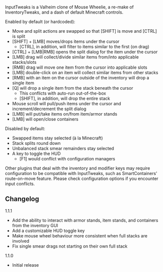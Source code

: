 InputTweaks is a Valheim clone of Mouse Wheelie, a re-make of InventoryTweaks, and a dash of default Minecraft controls.

Enabled by default (or hardcoded):
- Move and split actions are swapped so that [SHIFT] is move and [CTRL] is split
- [SHIFT] + [LMB] moves/drops items under the cursor
	- [CTRL], in addition, will filter to items similar to the first (on drag)
- [CTRL] + [LMB|RMB] opens the split dialog for the item under the cursor
- [LMB] drag will collect/divide similar items from/into applicable stacks/slots
- [RMB] drag will move one item from the cursor into applicable slots
- [LMB] double-click on an item will collect similar items from other stacks
- [RMB] with an item on the cursor outside of the inventory will drop a single item
- [Q] will drop a single item from the stack beneath the cursor
	- This conflicts with auto-run out-of-the-box
	- [SHIFT], in addition, will drop the entire stack 
- Mouse scroll will pull/push items under the cursor and increment/decrement the split dialog
- [LMB] will put/take items on/from item/armor stands
- [LMB] will open/close containers

Disabled by default:
- Swapped items stay selected (à la Minecraft)
- Stack splits round down
- Unbalanced stack smear remainders stay selected
- A key to toggle the HUD
	- [F1] would conflict with configuration managers

Other plugins that deal with the inventory and modifier keys may require configuration to be compatible with InputTweaks, such as SmartContainers' route-on-move feature. Please check configuration options if you encounter input conflicts.

## Changelog

1.1.1

- Add the ability to interact with armor stands, item stands, and containers from the inventory GUI
- Add a customizable HUD toggle key
- Make mouse wheel behaviour more consistent when full stacks are involved
- Fix single smear drags not starting on their own full stack

1.1.0

- Initial release
